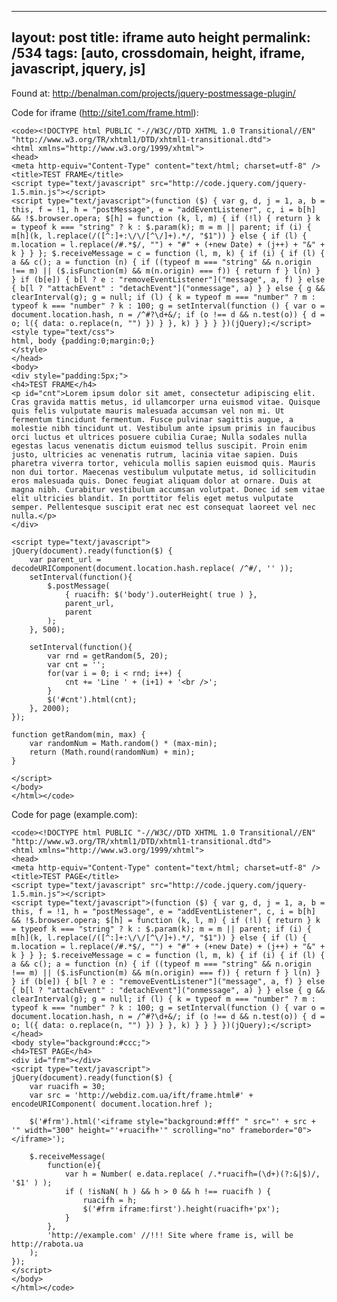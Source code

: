 ---
layout: post
title: iframe auto height
permalink: /534
tags: [auto, crossdomain, height, iframe, javascript, jquery, js]
----

Found at: http://benalman.com/projects/jquery-postmessage-plugin/


Code for iframe (http://site1.com/frame.html):

    
    <code><!DOCTYPE html PUBLIC "-//W3C//DTD XHTML 1.0 Transitional//EN" "http://www.w3.org/TR/xhtml1/DTD/xhtml1-transitional.dtd">
    <html xmlns="http://www.w3.org/1999/xhtml">
    <head>
    <meta http-equiv="Content-Type" content="text/html; charset=utf-8" />
    <title>TEST FRAME</title>
    <script type="text/javascript" src="http://code.jquery.com/jquery-1.5.min.js"></script>
    <script type="text/javascript">(function ($) { var g, d, j = 1, a, b = this, f = !1, h = "postMessage", e = "addEventListener", c, i = b[h] && !$.browser.opera; $[h] = function (k, l, m) { if (!l) { return } k = typeof k === "string" ? k : $.param(k); m = m || parent; if (i) { m[h](k, l.replace(/([^:]+:\/\/[^\/]+).*/, "$1")) } else { if (l) { m.location = l.replace(/#.*$/, "") + "#" + (+new Date) + (j++) + "&" + k } } }; $.receiveMessage = c = function (l, m, k) { if (i) { if (l) { a && c(); a = function (n) { if ((typeof m === "string" && n.origin !== m) || ($.isFunction(m) && m(n.origin) === f)) { return f } l(n) } } if (b[e]) { b[l ? e : "removeEventListener"]("message", a, f) } else { b[l ? "attachEvent" : "detachEvent"]("onmessage", a) } } else { g && clearInterval(g); g = null; if (l) { k = typeof m === "number" ? m : typeof k === "number" ? k : 100; g = setInterval(function () { var o = document.location.hash, n = /^#?\d+&/; if (o !== d && n.test(o)) { d = o; l({ data: o.replace(n, "") }) } }, k) } } } })(jQuery);</script>
    <style type="text/css">
    html, body {padding:0;margin:0;}
    </style>
    </head>
    <body>
    <div style="padding:5px;">
    <h4>TEST FRAME</h4>
    <p id="cnt">Lorem ipsum dolor sit amet, consectetur adipiscing elit. Cras gravida mattis metus, id ullamcorper urna euismod vitae. Quisque quis felis vulputate mauris malesuada accumsan vel non mi. Ut fermentum tincidunt fermentum. Fusce pulvinar sagittis augue, a molestie nibh tincidunt ut. Vestibulum ante ipsum primis in faucibus orci luctus et ultrices posuere cubilia Curae; Nulla sodales nulla egestas lacus venenatis dictum euismod tellus suscipit. Proin enim justo, ultricies ac venenatis rutrum, lacinia vitae sapien. Duis pharetra viverra tortor, vehicula mollis sapien euismod quis. Mauris non dui tortor. Maecenas vestibulum vulputate metus, id sollicitudin eros malesuada quis. Donec feugiat aliquam dolor at ornare. Duis at magna nibh. Curabitur vestibulum accumsan volutpat. Donec id sem vitae elit ultricies blandit. In porttitor felis eget metus vulputate semper. Pellentesque suscipit erat nec est consequat laoreet vel nec nulla.</p>
    </div>
    
    <script type="text/javascript">
    jQuery(document).ready(function($) {
    	var parent_url = decodeURIComponent(document.location.hash.replace( /^#/, '' ));
    	setInterval(function(){ 
    		$.postMessage(
    			{ ruacifh: $('body').outerHeight( true ) },
    			parent_url,
    			parent
    		);
    	}, 500);
    
    	setInterval(function(){
    		var rnd = getRandom(5, 20);
    		var cnt = '';
    		for(var i = 0; i < rnd; i++) {
    			cnt += 'Line ' + (i+1) + '<br />';
    		}
    		$('#cnt').html(cnt);
    	}, 2000);
    });
    
    function getRandom(min, max) {		
    	var randomNum = Math.random() * (max-min);
    	return (Math.round(randomNum) + min); 
    }
    
    </script>
    </body>
    </html></code>


Code for page (example.com):

    
    <code><!DOCTYPE html PUBLIC "-//W3C//DTD XHTML 1.0 Transitional//EN" "http://www.w3.org/TR/xhtml1/DTD/xhtml1-transitional.dtd">
    <html xmlns="http://www.w3.org/1999/xhtml">
    <head>
    <meta http-equiv="Content-Type" content="text/html; charset=utf-8" />
    <title>TEST PAGE</title>
    <script type="text/javascript" src="http://code.jquery.com/jquery-1.5.min.js"></script>
    <script type="text/javascript">(function ($) { var g, d, j = 1, a, b = this, f = !1, h = "postMessage", e = "addEventListener", c, i = b[h] && !$.browser.opera; $[h] = function (k, l, m) { if (!l) { return } k = typeof k === "string" ? k : $.param(k); m = m || parent; if (i) { m[h](k, l.replace(/([^:]+:\/\/[^\/]+).*/, "$1")) } else { if (l) { m.location = l.replace(/#.*$/, "") + "#" + (+new Date) + (j++) + "&" + k } } }; $.receiveMessage = c = function (l, m, k) { if (i) { if (l) { a && c(); a = function (n) { if ((typeof m === "string" && n.origin !== m) || ($.isFunction(m) && m(n.origin) === f)) { return f } l(n) } } if (b[e]) { b[l ? e : "removeEventListener"]("message", a, f) } else { b[l ? "attachEvent" : "detachEvent"]("onmessage", a) } } else { g && clearInterval(g); g = null; if (l) { k = typeof m === "number" ? m : typeof k === "number" ? k : 100; g = setInterval(function () { var o = document.location.hash, n = /^#?\d+&/; if (o !== d && n.test(o)) { d = o; l({ data: o.replace(n, "") }) } }, k) } } } })(jQuery);</script>
    </head>
    <body style="background:#ccc;">
    <h4>TEST PAGE</h4>
    <div id="frm"></div>
    <script type="text/javascript">
    jQuery(document).ready(function($) {
    	var ruacifh = 30;
    	var src = 'http://webdiz.com.ua/ift/frame.html#' + encodeURIComponent( document.location.href );
    
    	$('#frm').html('<iframe style="background:#fff" " src="' + src + '" width="300" height="'+ruacifh+'" scrolling="no" frameborder="0"></iframe>');
    
    	$.receiveMessage(
    		function(e){
    			var h = Number( e.data.replace( /.*ruacifh=(\d+)(?:&|$)/, '$1' ) );
    			if ( !isNaN( h ) && h > 0 && h !== ruacifh ) {
    				ruacifh = h;
    				$('#frm iframe:first').height(ruacifh+'px');				
    			}
    		},
    		'http://example.com' //!!! Site where frame is, will be http://rabota.ua
    	);
    });
    </script>
    </body>
    </html></code>

